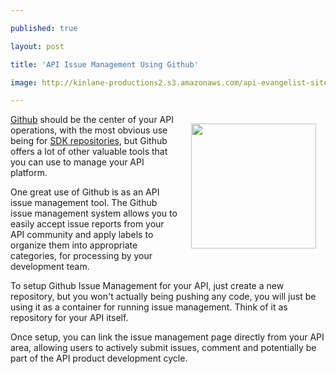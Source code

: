 ---
published: true
layout: post
title: 'API Issue Management Using Github'
image: http://kinlane-productions2.s3.amazonaws.com/api-evangelist-site/blog/github-logo-basic.png
---

<p><a title="Github" href="https://github.com/"><img style="padding: 15px;" src="https://s3.amazonaws.com/kinlane-productions2/api-evangelist/github/github-logo.png" alt="" width="200" align="right" /></a>
<p><a title="Github" href="https://github.com/">Github</a> should be the center of your API operations, with the most obvious use being for <a title="SDK repositories" href="/2012/10/25/sdk-management-for-your-api-with-github/">SDK repositories</a>, but Github offers a lot of other valuable tools that you can use to manage your API platform.
<p>One great use of Github is as an API issue management tool.  The Github issue management system allows you to easily accept issue reports from your API community and apply labels to organize them into appropriate categories, for processing by your development team.
<p>To setup Github Issue Management for your API, just create a new repository, but you won't actually being pushing any code, you will just be using it as a container for running issue management.  Think of it as repository for your API itself.
<p>Once setup, you can link the issue management page directly from your API area, allowing users to actively submit issues, comment and potentially be part of the API product development cycle.

